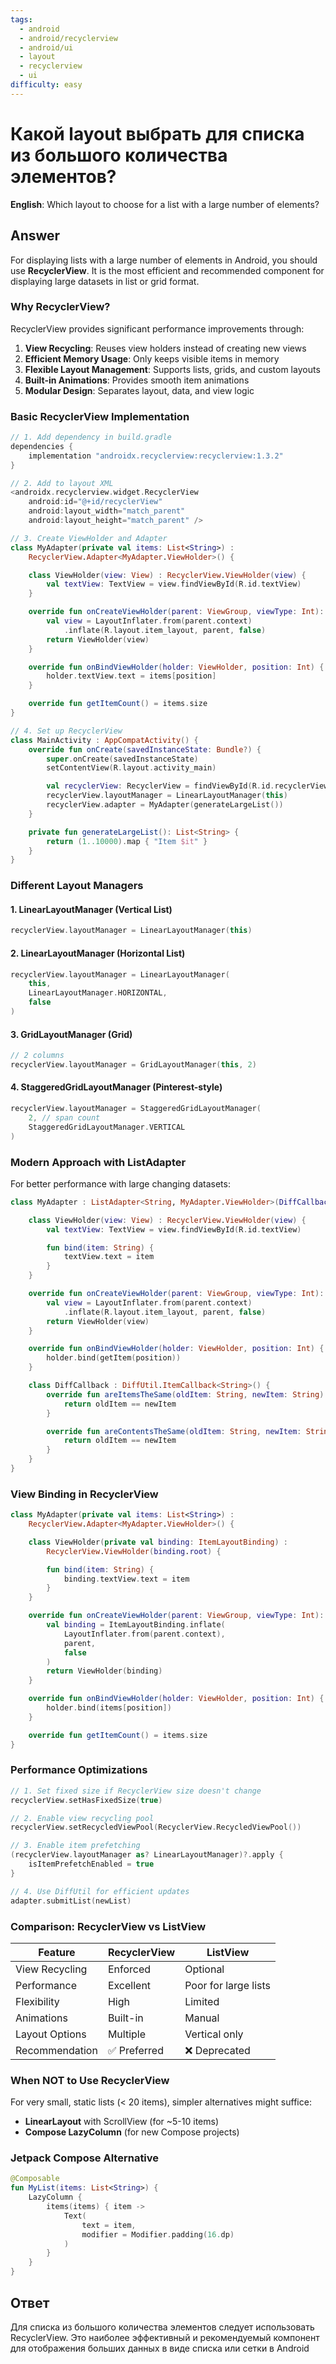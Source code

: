 ```yaml
---
tags:
  - android
  - android/recyclerview
  - android/ui
  - layout
  - recyclerview
  - ui
difficulty: easy
---
```


# Какой layout выбрать для списка из большого количества элементов?

**English**: Which layout to choose for a list with a large number of elements?

## Answer

For displaying lists with a large number of elements in Android, you should use **RecyclerView**. It is the most efficient and recommended component for displaying large datasets in list or grid format.

### Why RecyclerView?

RecyclerView provides significant performance improvements through:

1. **View Recycling**: Reuses view holders instead of creating new views
2. **Efficient Memory Usage**: Only keeps visible items in memory
3. **Flexible Layout Management**: Supports lists, grids, and custom layouts
4. **Built-in Animations**: Provides smooth item animations
5. **Modular Design**: Separates layout, data, and view logic

### Basic RecyclerView Implementation

```kotlin
// 1. Add dependency in build.gradle
dependencies {
    implementation "androidx.recyclerview:recyclerview:1.3.2"
}

// 2. Add to layout XML
<androidx.recyclerview.widget.RecyclerView
    android:id="@+id/recyclerView"
    android:layout_width="match_parent"
    android:layout_height="match_parent" />

// 3. Create ViewHolder and Adapter
class MyAdapter(private val items: List<String>) :
    RecyclerView.Adapter<MyAdapter.ViewHolder>() {

    class ViewHolder(view: View) : RecyclerView.ViewHolder(view) {
        val textView: TextView = view.findViewById(R.id.textView)
    }

    override fun onCreateViewHolder(parent: ViewGroup, viewType: Int): ViewHolder {
        val view = LayoutInflater.from(parent.context)
            .inflate(R.layout.item_layout, parent, false)
        return ViewHolder(view)
    }

    override fun onBindViewHolder(holder: ViewHolder, position: Int) {
        holder.textView.text = items[position]
    }

    override fun getItemCount() = items.size
}

// 4. Set up RecyclerView
class MainActivity : AppCompatActivity() {
    override fun onCreate(savedInstanceState: Bundle?) {
        super.onCreate(savedInstanceState)
        setContentView(R.layout.activity_main)

        val recyclerView: RecyclerView = findViewById(R.id.recyclerView)
        recyclerView.layoutManager = LinearLayoutManager(this)
        recyclerView.adapter = MyAdapter(generateLargeList())
    }

    private fun generateLargeList(): List<String> {
        return (1..10000).map { "Item $it" }
    }
}
```

### Different Layout Managers

#### 1. LinearLayoutManager (Vertical List)

```kotlin
recyclerView.layoutManager = LinearLayoutManager(this)
```

#### 2. LinearLayoutManager (Horizontal List)

```kotlin
recyclerView.layoutManager = LinearLayoutManager(
    this,
    LinearLayoutManager.HORIZONTAL,
    false
)
```

#### 3. GridLayoutManager (Grid)

```kotlin
// 2 columns
recyclerView.layoutManager = GridLayoutManager(this, 2)
```

#### 4. StaggeredGridLayoutManager (Pinterest-style)

```kotlin
recyclerView.layoutManager = StaggeredGridLayoutManager(
    2, // span count
    StaggeredGridLayoutManager.VERTICAL
)
```

### Modern Approach with ListAdapter

For better performance with large changing datasets:

```kotlin
class MyAdapter : ListAdapter<String, MyAdapter.ViewHolder>(DiffCallback()) {

    class ViewHolder(view: View) : RecyclerView.ViewHolder(view) {
        val textView: TextView = view.findViewById(R.id.textView)

        fun bind(item: String) {
            textView.text = item
        }
    }

    override fun onCreateViewHolder(parent: ViewGroup, viewType: Int): ViewHolder {
        val view = LayoutInflater.from(parent.context)
            .inflate(R.layout.item_layout, parent, false)
        return ViewHolder(view)
    }

    override fun onBindViewHolder(holder: ViewHolder, position: Int) {
        holder.bind(getItem(position))
    }

    class DiffCallback : DiffUtil.ItemCallback<String>() {
        override fun areItemsTheSame(oldItem: String, newItem: String): Boolean {
            return oldItem == newItem
        }

        override fun areContentsTheSame(oldItem: String, newItem: String): Boolean {
            return oldItem == newItem
        }
    }
}
```

### View Binding in RecyclerView

```kotlin
class MyAdapter(private val items: List<String>) :
    RecyclerView.Adapter<MyAdapter.ViewHolder>() {

    class ViewHolder(private val binding: ItemLayoutBinding) :
        RecyclerView.ViewHolder(binding.root) {

        fun bind(item: String) {
            binding.textView.text = item
        }
    }

    override fun onCreateViewHolder(parent: ViewGroup, viewType: Int): ViewHolder {
        val binding = ItemLayoutBinding.inflate(
            LayoutInflater.from(parent.context),
            parent,
            false
        )
        return ViewHolder(binding)
    }

    override fun onBindViewHolder(holder: ViewHolder, position: Int) {
        holder.bind(items[position])
    }

    override fun getItemCount() = items.size
}
```

### Performance Optimizations

```kotlin
// 1. Set fixed size if RecyclerView size doesn't change
recyclerView.setHasFixedSize(true)

// 2. Enable view recycling pool
recyclerView.setRecycledViewPool(RecyclerView.RecycledViewPool())

// 3. Enable item prefetching
(recyclerView.layoutManager as? LinearLayoutManager)?.apply {
    isItemPrefetchEnabled = true
}

// 4. Use DiffUtil for efficient updates
adapter.submitList(newList)
```

### Comparison: RecyclerView vs ListView

| Feature | RecyclerView | ListView |
|---------|--------------|----------|
| View Recycling | Enforced | Optional |
| Performance | Excellent | Poor for large lists |
| Flexibility | High | Limited |
| Animations | Built-in | Manual |
| Layout Options | Multiple | Vertical only |
| Recommendation | ✅ Preferred | ❌ Deprecated |

### When NOT to Use RecyclerView

For very small, static lists (< 20 items), simpler alternatives might suffice:
- **LinearLayout** with ScrollView (for ~5-10 items)
- **Compose LazyColumn** (for new Compose projects)

### Jetpack Compose Alternative

```kotlin
@Composable
fun MyList(items: List<String>) {
    LazyColumn {
        items(items) { item ->
            Text(
                text = item,
                modifier = Modifier.padding(16.dp)
            )
        }
    }
}
```

## Ответ

Для списка из большого количества элементов следует использовать RecyclerView. Это наиболее эффективный и рекомендуемый компонент для отображения больших данных в виде списка или сетки в Android

